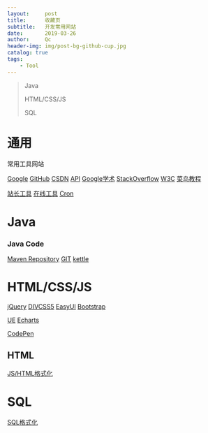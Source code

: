 ```yaml
---
layout:     post
title:      收藏页
subtitle:   开发常用网站
date:       2019-03-26
author:     Qc
header-img: img/post-bg-github-cup.jpg
catalog: true
tags:
    - Tool
---
```


> Java
> 
> HTML/CSS/JS
> 
> SQL

# 通用
常用工具网站

[Google](https://www.google.com)
[GitHub](https://github.com/)
[CSDN](https://www.csdn.net/)
[API](http://tool.oschina.net/apidocs)
[Google学术](http://ac.scmor.com/)
[StackOverflow](https://stackoverflow.com/)
[W3C](https://www.w3cschool.cn/)
[菜鸟教程](http://www.runoob.com/)

[站长工具](http://tool.chinaz.com/)
[在线工具](http://tool.oschina.net/)
[Cron](http://cron.qqe2.com/)

# Java

### Java Code

[Maven Repository](http://mvnrepository.com/)
[GIT](https://www.liaoxuefeng.com/wiki/0013739516305929606dd18361248578c67b8067c8c017b000)
[kettle](http://www.kettle.net.cn/category/use)

# HTML/CSS/JS

[jQuery](http://jquery.cuishifeng.cn/)
[DIVCSS5](http://www.divcss5.com/)
[EasyUI](http://www.jeasyui.com/documentation/index.php)
[Bootstrap](https://v3.bootcss.com/components/)

[UE](http://ueditor.baidu.com/doc/#UE.Editor)
[Echarts](https://echarts.baidu.com/api.html)

[CodePen](https://codepen.io/)

## HTML

[JS/HTML格式化](http://tool.chinaz.com/Tools/jsformat.aspx)

# SQL

[SQL格式化](https://www.sojson.com/sql.html)
